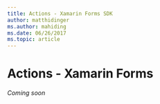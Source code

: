 ```yaml
---
title: Actions - Xamarin Forms SDK
author: matthidinger
ms.author: mahiding
ms.date: 06/26/2017
ms.topic: article
---
```


# Actions - Xamarin Forms

*Coming soon*